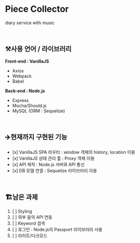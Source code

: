 <h1>Piece Collector</h1>

<p>diary service with music</p>
<br>

<h2>⚒사용 언어 / 라이브러리</h2>
<p><b>Front-end : VanillaJS</b></p>
<ul>
  <li>Axios</li>
  <li>Webpack</li>
  <li>Babel</li>
</ul>
<p><b>Back-end : Node.js</b></p>
<ul>
  <li>Express</li>
  <li>Mocha/Should.js</li>
  <li>MySQL (ORM : Sequelize)</li>
</ul>
<br>

<h2>✈️현재까지 구현된 기능</h2>
<ul>
  <li>[x] VanillaJS SPA 라우터 : window 객체의 history, location 이용</li>
  <li>[x] VanillaJS 상태 관리 툴 : Proxy 객체 이용</li>
  <li>[x] API 제작 : Node.js 서버와 API 통신</li>
  <li>[x] DB 모델 연결 : Sequelize 라이브러리 이용</li>
</ul>
<br>

<h2>🏗남은 과제</h2>
<ol>
  <li>[ ] Styling</li>
  <li>[ ] 외부 음악 API 연동</li>
  <li>[ ] Keyword 검색</li>
  <li>[ ] 로그인 : Node.js의 Passport 라이브러리 사용</li>
  <li>[ ] 라이트/다크모드</li>
</ol>
<p>
